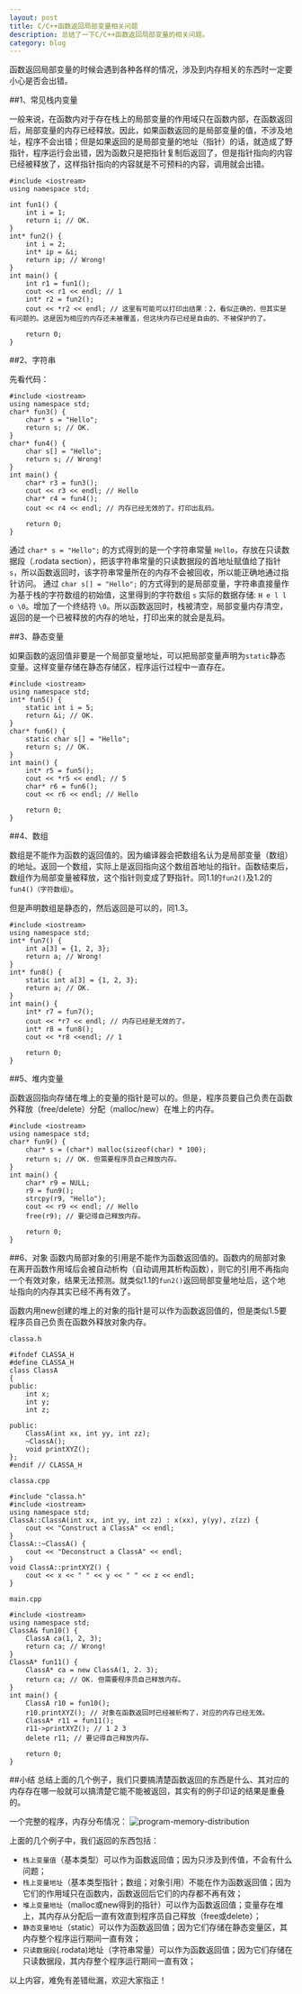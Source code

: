 ```yaml
---
layout: post
title: C/C++函数返回局部变量相关问题
description: 总结了一下C/C++函数返回局部变量的相关问题。
category: blog
---
```


函数返回局部变量的时候会遇到各种各样的情况，涉及到内存相关的东西时一定要小心是否会出错。

##1、常见栈内变量

一般来说，在函数内对于存在栈上的局部变量的作用域只在函数内部，在函数返回后，局部变量的内存已经释放。因此，如果函数返回的是局部变量的值，不涉及地址，程序不会出错；但是如果返回的是局部变量的地址（指针）的话，就造成了野指针，程序运行会出错，因为函数只是把指针复制后返回了，但是指针指向的内容已经被释放了，这样指针指向的内容就是不可预料的内容，调用就会出错。

	#include <iostream>
	using namespace std;
	
	int fun1() {
	    int i = 1;
	    return i; // OK.
	}
	int* fun2() {
	    int i = 2;
	    int* ip = &i;
	    return ip; // Wrong!
	}
	int main() {
	    int r1 = fun1();
	    cout << r1 << endl; // 1
	    int* r2 = fun2();
	    cout << *r2 << endl; // 这里有可能可以打印出结果：2，看似正确的，但其实是有问题的。这是因为相应的内存还未被覆盖，但这块内存已经是自由的、不被保护的了。
	
	    return 0;
	}


##2、字符串

先看代码：

	#include <iostream>
	using namespace std;
	char* fun3() {
	    char* s = "Hello";
	    return s; // OK.
	}
	char* fun4() {
	    char s[] = "Hello";
	    return s; // Wrong!
	}
	int main() {
	    char* r3 = fun3();
	    cout << r3 << endl; // Hello
	    char* r4 = fun4();
	    cout << r4 << endl; // 内存已经无效的了。打印出乱码。
	
	    return 0;
	}




通过 `char* s = "Hello";` 的方式得到的是一个字符串常量 `Hello`，存放在只读数据段（.rodata section），把该字符串常量的只读数据段的首地址赋值给了指针 `s`，所以函数返回时，该字符串常量所在的内存不会被回收，所以能正确地通过指针访问。
通过 `char s[] = "Hello";` 的方式得到的是局部变量，字符串直接量作为基于栈的字符数组的初始值，这里得到的字符数组 `s` 实际的数据存储: `H e l l o \0`。增加了一个终结符 `\0`。所以函数返回时，栈被清空，局部变量内存清空，返回的是一个已被释放的内存的地址，打印出来的就会是乱码。

##3、静态变量

如果函数的返回值非要是一个局部变量地址，可以把局部变量声明为`static`静态变量。这样变量存储在静态存储区，程序运行过程中一直存在。

	#include <iostream>
	using namespace std;
	int* fun5() {
	    static int i = 5;
	    return &i; // OK.
	}
	char* fun6() {
	    static char s[] = "Hello";
	    return s; // OK.
	}
	int main() {
	    int* r5 = fun5();
	    cout << *r5 << endl; // 5
	    char* r6 = fun6();
	    cout << r6 << endl; // Hello
	
	    return 0;
	}



##4、数组

数组是不能作为函数的返回值的。因为编译器会把数组名认为是局部变量（数组）的地址。返回一个数组，实际上是返回指向这个数组首地址的指针。函数结束后，数组作为局部变量被释放，这个指针则变成了野指针。同1.1的`fun2()`及1.2的`fun4()（字符数组）`。

但是声明数组是静态的，然后返回是可以的，同1.3。

	#include <iostream>
	using namespace std;
	int* fun7() {
	    int a[3] = {1, 2, 3};
	    return a; // Wrong!
	}
	int* fun8() {
	    static int a[3] = {1, 2, 3};
	    return a; // OK.
	}
	int main() {
	    int* r7 = fun7();
	    cout << *r7 << endl; // 内存已经是无效的了。
	    int* r8 = fun8();
	    cout << *r8 <<endl; // 1
	
	    return 0;
	}



##5、堆内变量

函数返回指向存储在堆上的变量的指针是可以的。但是，程序员要自己负责在函数外释放（free/delete）分配（malloc/new）在堆上的内存。

	#include <iostream>
	using namespace std;
	char* fun9() {
	    char* s = (char*) malloc(sizeof(char) * 100);
	    return s; // OK. 但需要程序员自己释放内存。
	}
	int main() {
	    char* r9 = NULL;
	    r9 = fun9();
	    strcpy(r9, "Hello");
	    cout << r9 << endl; // Hello
	    free(r9); // 要记得自己释放内存。
	
	    return 0;
	}


##6、对象
函数内局部对象的引用是不能作为函数返回值的。函数内的局部对象在离开函数作用域后会被自动析构（自动调用其析构函数），则它的引用不再指向一个有效对象，结果无法预测。就类似1.1的`fun2()`返回局部变量地址后，这个地址指向的内存其实已经不再有效了。

函数内用new创建的堆上的对象的指针是可以作为函数返回值的，但是类似1.5要程序员自己负责在函数外释放对象内存。


`classa.h`

	#ifndef CLASSA_H
	#define CLASSA_H
	class ClassA
	{
	public:
	    int x;
	    int y;
	    int z;
	
	public:
	    ClassA(int xx, int yy, int zz);
	    ~ClassA();
	    void printXYZ();
	};
	#endif // CLASSA_H

`classa.cpp`

	#include "classa.h"
	#include <iostream>
	using namespace std;
	ClassA::ClassA(int xx, int yy, int zz) : x(xx), y(yy), z(zz) {
	    cout << "Construct a ClassA" << endl;
	}
	ClassA::~ClassA() {
	    cout << "Deconstruct a ClassA" << endl;
	}
	void ClassA::printXYZ() {
	    cout << x << " " << y << " " << z << endl;
	}

`main.cpp`

	#include <iostream>
	using namespace std;
	ClassA& fun10() {
	    ClassA ca(1, 2, 3);
	    return ca; // Wrong!
	}
	ClassA* fun11() {
	    ClassA* ca = new ClassA(1, 2. 3);
	    return ca; // OK. 但需要程序员自己释放内存。
	}
	int main() {
	    ClassA r10 = fun10();
	    r10.printXYZ(); // 对象在函数返回时已经被析构了，对应的内存已经无效。
	    ClassA* r11 = fun11();
	    r11->printXYZ(); // 1 2 3
	    delete r11; // 要记得自己释放内存。
	
	    return 0;
	}



##小结
总结上面的几个例子，我们只要搞清楚函数返回的东西是什么、其对应的内存存在哪一般就可以搞清楚它能不能被返回，其实有的例子印证的结果是重叠的。

一个完整的程序，内存分布情况：
<img src="/images/function-returns/program-memory-distribution.png" alt="program-memory-distribution">

上面的几个例子中，我们返回的东西包括：

- `栈上变量值`（基本类型）可以作为函数返回值；因为只涉及到传值，不会有什么问题；
- `栈上变量地址`（基本类型指针；数组；对象引用）不能在作为函数返回值；因为它们的作用域只在函数内，函数返回后它们的内存都不再有效；
- `堆上变量地址`（malloc或new得到的指针）可以作为函数返回值；变量存在堆上，其内存从分配后一直有效直到程序员自己释放（free或delete）；
- `静态变量地址`（static）可以作为函数返回值；因为它们存储在静态变量区，其内存整个程序运行期间一直有效；
- `只读数据段`(.rodata)地址（字符串常量）可以作为函数返回值；因为它们存储在只读数据段，其内存整个程序运行期间一直有效；

以上内容，难免有差错纰漏，欢迎大家指正！

